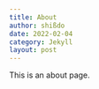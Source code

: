 ```yaml
---
title: About
author: shißdo
date: 2022-02-04
category: Jekyll
layout: post
---
```


This is an about page.

